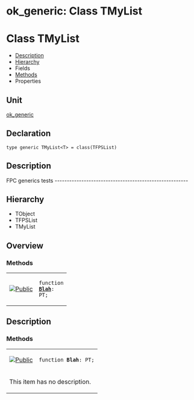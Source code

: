 # ok\_generic: Class TMyList


# Class TMyList
<span id="TMyList"/>

- [Description](#PasDoc-Description)
- [Hierarchy](#PasDoc-Hierarchy)
- Fields
- [Methods](#PasDoc-Methods)
- Properties

<span id="PasDoc-Description"/>

## Unit


[ok\_generic](ok_generic.md)


## Declaration


```type generic TMyList<T> = class(TFPSList)```


## Description
FPC generics tests -------------------------------------------------------

## Hierarchy


<span id="PasDoc-Hierarchy"/>

- TObject
- TFPSList
- TMyList



## Overview

### Methods
<span id="PasDoc-Methods"/>


<table>
<tr>

<td>

<a href="legend.md"><img src="public.gif" alt="Public" title="Public"></img></a>
</td>

<td>

<code>function <strong><a href="ok_generic.TMyList.md#Blah">Blah</a></strong>: PT;</code>
</td>
</tr>
</table>


## Description

### Methods

<table>
<tr>

<td>

<a href="legend.md"><img src="public.gif" alt="Public" title="Public"></img></a>
</td>

<td>

<span id="Blah"/><code>function <strong>Blah</strong>: PT;</code>
</td>
</tr>
<tr><td colspan="2">

This item has no description.



</td></tr>
</table>

